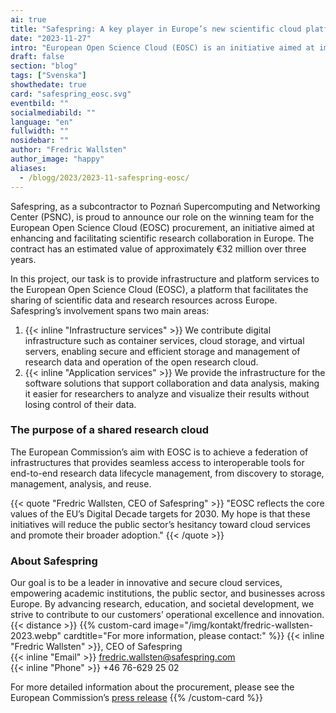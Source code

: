 ```yaml
---
ai: true
title: "Safespring: A key player in Europe’s new scientific cloud platform worth €32 million"
date: "2023-11-27"
intro: "European Open Science Cloud (EOSC) is an initiative aimed at improving and revolutionizing scientific research collaboration in Europe."
draft: false
section: "blog"
tags: ["Svenska"]
showthedate: true
card: "safespring_eosc.svg"
eventbild: ""
socialmediabild: ""
language: "en"
fullwidth: ""
nosidebar: ""
author: "Fredric Wallsten"
author_image: "happy"
aliases:
  - /blogg/2023/2023-11-safespring-eosc/
---
```


Safespring, as a subcontractor to Poznań Supercomputing and Networking Center (PSNC), is proud to announce our role on the winning team for the European Open Science Cloud (EOSC) procurement, an initiative aimed at enhancing and facilitating scientific research collaboration in Europe. The contract has an estimated value of approximately €32 million over three years.

In this project, our task is to provide infrastructure and platform services to the European Open Science Cloud (EOSC), a platform that facilitates the sharing of scientific data and research resources across Europe. Safespring’s involvement spans two main areas:

1. {{< inline "Infrastructure services" >}} We contribute digital infrastructure such as container services, cloud storage, and virtual servers, enabling secure and efficient storage and management of research data and operation of the open research cloud.
2. {{< inline "Application services" >}} We provide the infrastructure for the software solutions that support collaboration and data analysis, making it easier for researchers to analyze and visualize their results without losing control of their data.

### The purpose of a shared research cloud

The European Commission’s aim with EOSC is to achieve a federation of infrastructures that provides seamless access to interoperable tools for end-to-end research data lifecycle management, from discovery to storage, management, analysis, and reuse.

{{< quote "Fredric Wallsten, CEO of Safespring" >}}
"EOSC reflects the core values of the EU’s Digital Decade targets for 2030. My hope is that these initiatives will reduce the public sector’s hesitancy toward cloud services and promote their broader adoption."
{{< /quote >}}

### About Safespring

Our goal is to be a leader in innovative and secure cloud services, empowering academic institutions, the public sector, and businesses across Europe. By advancing research, education, and societal development, we strive to contribute to our customers’ operational excellence and innovation.
{{< distance >}}
{{% custom-card image="/img/kontakt/fredric-wallsten-2023.webp" cardtitle="For more information, please contact:" %}}
{{< inline "Fredric Wallsten" >}}, CEO of Safespring  
{{< inline "Email" >}} fredric.wallsten@safespring.com  
{{< inline "Phone" >}} +46 76-629 25 02

For more detailed information about the procurement, please see the European Commission’s [press release](https://digital-strategy.ec.europa.eu/en/news/commission-announces-winners-eosc-procurement)
{{% /custom-card %}}
